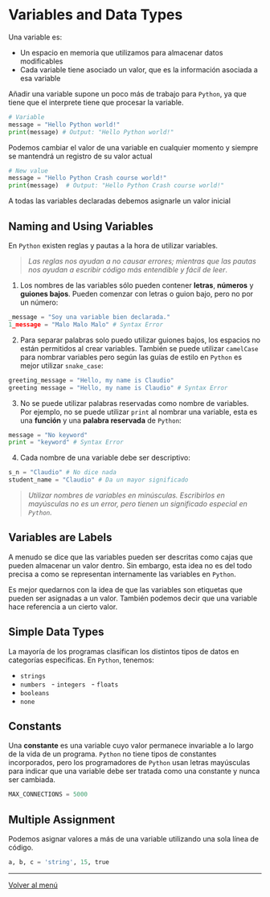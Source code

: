 # Variables and Data Types

Una variable es:

- Un espacio en memoria que utilizamos para almacenar datos modificables
- Cada variable tiene asociado un valor, que es la información asociada a esa variable

Añadir una variable supone un poco más de trabajo para `Python`, ya que tiene que el interprete tiene que procesar la variable.

```python
# Variable
message = "Hello Python world!"
print(message) # Output: "Hello Python world!"
```

Podemos cambiar el valor de una variable en cualquier momento y siempre se mantendrá un registro de su valor actual

```python
# New value
message = "Hello Python Crash course world!"
print(message)  # Output: "Hello Python Crash course world!"
```

A todas las variables declaradas debemos asignarle un valor inicial

## Naming and Using Variables

En `Python` existen reglas y pautas a la hora de utilizar variables.

> _Las reglas nos ayudan a no causar errores; mientras que las pautas nos ayudan a escribir código más entendible y fácil de leer_.

1. Los nombres de las variables sólo pueden contener **letras**, **números** y **guiones bajos**. Pueden comenzar con letras o guion bajo, pero no por un número:

```python
_message = "Soy una variable bien declarada."
1_message = "Malo Malo Malo" # Syntax Error
```

2. Para separar palabras solo puedo utilizar guiones bajos, los espacios no están permitidos al crear variables. También se puede utilizar `camelCase` para nombrar variables pero según las guías de estilo en `Python` es mejor utilizar `snake_case`:

```python
greeting_message = "Hello, my name is Claudio"
greeting message = "Hello, my name is Claudio" # Syntax Error
```

3. No se puede utilizar palabras reservadas como nombre de variables. Por ejemplo, no se puede utilizar `print` al nombrar una variable, esta es una **función** y una **palabra reservada** de `Python`:

```python
message = "No keyword"
print = "keyword" # Syntax Error
```

4. Cada nombre de una variable debe ser descriptivo:

```python
s_n = "Claudio" # No dice nada
student_name = "Claudio" # Da un mayor significado
```

> _Utilizar nombres de variables en minúsculas. Escribirlos en mayúsculas no es un error, pero tienen un significado especial en `Python`._

## Variables are Labels

A menudo se dice que las variables pueden ser descritas como cajas que pueden almacenar un valor dentro. Sin embargo, esta idea no es del todo precisa a como se representan internamente las variables en `Python`.

Es mejor quedarnos con la idea de que las variables son etiquetas que pueden ser asignadas a un valor. También podemos decir que una variable hace referencia a un cierto valor.

## Simple Data Types

La mayoría de los programas clasifican los distintos tipos de datos en categorías especificas. En `Python`, tenemos:

- `strings`
- `numbers`
    - `integers`
    - `floats`
- `booleans`
- `none`

## Constants

Una **constante** es una variable cuyo valor permanece invariable a lo largo de la vida de un programa. `Python` no tiene tipos de constantes incorporados, pero los programadores de `Python` usan letras mayúsculas para indicar que una variable debe ser tratada como una constante y nunca ser cambiada.

```python
MAX_CONNECTIONS = 5000
```

## Multiple Assignment

Podemos asignar valores a más de una variable utilizando una sola línea de código.

```python
a, b, c = 'string', 15, true
```

---

[Volver al menú](./0.0-Learn-the-basics.md)
